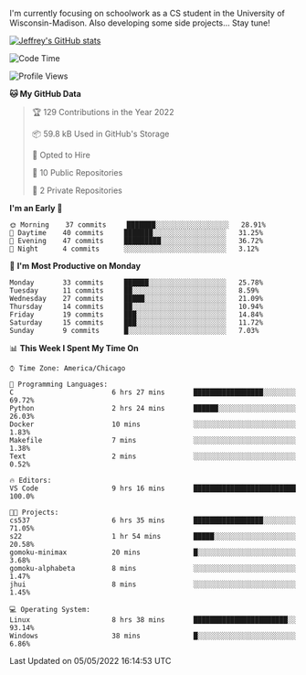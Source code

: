 

I'm currently focusing on schoolwork as a CS student in the University of Wisconsin-Madison.
Also developing some side projects...
Stay tune!

<!-- [![wakatime](https://wakatime.com/badge/user/99a12255-d5fa-4530-a56f-b1f6efe8669d.svg?style=for-the-badge)](https://wakatime.com/@99a12255-d5fa-4530-a56f-b1f6efe8669d) -->

[![Jeffrey's GitHub stats](https://github-readme-stats.vercel.app/api?username=slijeff&count_private=true&show_icons=true)](https://github.com/anuraghazra/github-readme-stats)

<!-- [![Jeffrey's wakatime stats](https://github-readme-stats.vercel.app/api/wakatime?username=slijeff&custom_title=Coding+Time+Last+Week)](https://github.com/slijeff/github-readme-stats) -->

<!-- [![Top Langs](https://github-readme-stats.vercel.app/api/top-langs/?username=slijeff&count_private=true&langs_count=8&hide=javascript&custom_title=Repo+Languages)](https://github.com/anuraghazra/github-readme-stats) -->

<!--START_SECTION:waka-->
![Code Time](http://img.shields.io/badge/Code%20Time-41%20hrs%2029%20mins-blue)

![Profile Views](http://img.shields.io/badge/Profile%20Views-2-blue)

**🐱 My GitHub Data** 

> 🏆 129 Contributions in the Year 2022
 > 
> 📦 59.8 kB Used in GitHub's Storage 
 > 
> 💼 Opted to Hire
 > 
> 📜 10 Public Repositories 
 > 
> 🔑 2 Private Repositories  
 > 
**I'm an Early 🐤** 

```text
🌞 Morning    37 commits     ███████░░░░░░░░░░░░░░░░░░   28.91% 
🌆 Daytime    40 commits     ███████░░░░░░░░░░░░░░░░░░   31.25% 
🌃 Evening    47 commits     █████████░░░░░░░░░░░░░░░░   36.72% 
🌙 Night      4 commits      ░░░░░░░░░░░░░░░░░░░░░░░░░   3.12%

```
📅 **I'm Most Productive on Monday** 

```text
Monday       33 commits     ██████░░░░░░░░░░░░░░░░░░░   25.78% 
Tuesday      11 commits     ██░░░░░░░░░░░░░░░░░░░░░░░   8.59% 
Wednesday    27 commits     █████░░░░░░░░░░░░░░░░░░░░   21.09% 
Thursday     14 commits     ██░░░░░░░░░░░░░░░░░░░░░░░   10.94% 
Friday       19 commits     ███░░░░░░░░░░░░░░░░░░░░░░   14.84% 
Saturday     15 commits     ███░░░░░░░░░░░░░░░░░░░░░░   11.72% 
Sunday       9 commits      █░░░░░░░░░░░░░░░░░░░░░░░░   7.03%

```


📊 **This Week I Spent My Time On** 

```text
⌚︎ Time Zone: America/Chicago

💬 Programming Languages: 
C                        6 hrs 27 mins       █████████████████░░░░░░░░   69.72% 
Python                   2 hrs 24 mins       ██████░░░░░░░░░░░░░░░░░░░   26.03% 
Docker                   10 mins             ░░░░░░░░░░░░░░░░░░░░░░░░░   1.83% 
Makefile                 7 mins              ░░░░░░░░░░░░░░░░░░░░░░░░░   1.38% 
Text                     2 mins              ░░░░░░░░░░░░░░░░░░░░░░░░░   0.52%

🔥 Editors: 
VS Code                  9 hrs 16 mins       █████████████████████████   100.0%

🐱‍💻 Projects: 
cs537                    6 hrs 35 mins       █████████████████░░░░░░░░   71.05% 
s22                      1 hr 54 mins        █████░░░░░░░░░░░░░░░░░░░░   20.58% 
gomoku-minimax           20 mins             █░░░░░░░░░░░░░░░░░░░░░░░░   3.68% 
gomoku-alphabeta         8 mins              ░░░░░░░░░░░░░░░░░░░░░░░░░   1.47% 
jhui                     8 mins              ░░░░░░░░░░░░░░░░░░░░░░░░░   1.45%

💻 Operating System: 
Linux                    8 hrs 38 mins       ███████████████████████░░   93.14% 
Windows                  38 mins             █░░░░░░░░░░░░░░░░░░░░░░░░   6.86%

```


 Last Updated on 05/05/2022 16:14:53 UTC
<!--END_SECTION:waka-->
